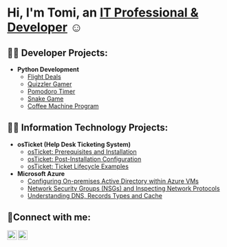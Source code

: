 <h1>Hi, I'm Tomi, an <a href="https://www.linkedin.com/in/tomisalami/">IT Professional & Developer</a> ☺</h1>

<h2>👨‍💻 Developer Projects:</h2>

- <b>Python Development</b>
  - [Flight Deals](https://github.com/tomie-s/day-39-flight-deals)
  - [Quizzler Gamer](https://github.com/tomie-s/day-34-quizzler-app)
  - [Pomodoro Timer](https://github.com/tomie-s/day-28-pomodoro-program)
  - [Snake Game](https://github.com/tomie-s/day-20-snake-game)
  - [Coffee Machine Program](https://github.com/tomie-s/day-16-python-coding/tree/master)

<h2>👨‍💻 Information Technology Projects:</h2>

- <b>osTicket (Help Desk Ticketing System)</b>
  - [osTicket: Prerequisites and Installation](https://github.com/tomie-s/osticket-prereqs)
  - [osTicket: Post-Installation Configuration](https://github.com/tomie-s/osticket-config)
  - [osTicket: Ticket Lifecycle Examples](https://github.com/tomie-s/osticket-lifecycle)
- <b>Microsoft Azure</b>
  - [Configuring On-premises Active Directory within Azure VMs](https://github.com/tomie-s/ad-config)
  - [Network Security Groups (NSGs) and Inspecting Network Protocols](https://github.com/tomie-s/azure-nsgs)
  - [Understanding DNS, Records Types and Cache](https://github.com/tomie-s/azure-dns)

<h2>🤳Connect with me:</h2>

[<img align="left" alt="Josh | LinkedIn" width="22px" src="https://cdn.jsdelivr.net/npm/simple-icons@v3/icons/linkedin.svg" />][linkedin]
[<img align="left" alt="Josh | Instagram" width="22px" src="https://cdn.jsdelivr.net/npm/simple-icons@v3/icons/instagram.svg" />][instagram]

[instagram]: https://www.instagram.com/tomi.e.s
[linkedin]: https://www.linkedin.com/in/tomisalami/

